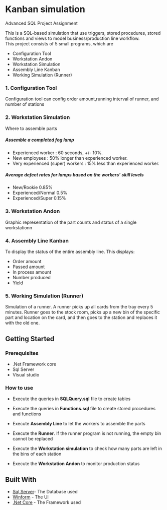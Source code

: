 # Kanban simulation
Advanced SQL Project Assignment  

This is a SQL-based simulation that use triggers, stored procedures, stored functions and views to model business/production line workflow.  
This project consists of 5 small programs, which are 
- Configuration Tool 
- Workstation Andon
- Workstation Simulation
- Assembly Line Kanban
- Working Simulation (Runner)


### 1. Configuration Tool
Configuration tool can config order amount,running interval of runner, and number of stations


### 2. Workstation Simulation
Where to assemble parts
##### Assemble a completed fog lamp
- Experienced worker : 60 seconds, +/- 10%.
- New employees : 50% longer than experienced worker.
- Very experienced (super) workers : 15% less than experienced worker.
##### Average defect rates for lamps based on the workers’ skill levels
- New/Rookie 0.85%
- Experienced/Normal 0.5%
- Experienced/Super 0.15%


### 3. Workstation Andon
Graphic representation of the part counts and status of a single workstationn


### 4. Assembly Line Kanban
To display the status of the entire assembly line. This displays:
- Order amount
- Passed amount
- In process amount
- Number produced 
- Yield


### 5. Working Simulation (Runner)
Simulation of a runner. A runner picks up all cards from the tray every 5 minutes. Runner goes to the stock room, picks up a new bin of the specific part and location on the card, and then goes to the station and replaces it with the old one.




## Getting Started

### Prerequisites

- .Net Framework core
- Sql Server  
- Visual studio


### How to use
- Execute the queries in **SQLQuery.sql** file to create tables
- Execute the queries in **Functions.sql** file to create stored procedures and functions
- Execute **Assembly Line** to let the workers to assemble the parts
- Execute the **Runner**. If the runner program is not running, the empty bin cannot be replaced

- Execute the **Workstation simulation** to check how many parts are left in the bins of each station
- Execute the **Workstation Andon** to monitor production status

## Built With

* [Sql Server](https://www.microsoft.com/en-us/sql-server/sql-server-2019)- The Database used
* [Winform](https://docs.microsoft.com/en-us/dotnet/desktop/winforms/?view=netframeworkdesktop-4.8) - The UI
* [.Net Core](https://docs.microsoft.com/en-us/dotnet/) - The Framework used

